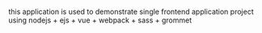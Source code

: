 this application is used to demonstrate single frontend application project using nodejs + ejs + vue + webpack + sass + grommet

